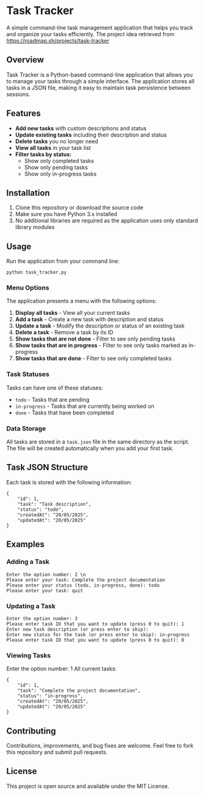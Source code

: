 # Task Tracker

A simple command-line task management application that helps you track and organize your tasks efficiently. The project idea retrieved from https://roadmap.sh/projects/task-tracker

## Overview

Task Tracker is a Python-based command-line application that allows you to manage your tasks through a simple interface. The application stores all tasks in a JSON file, making it easy to maintain task persistence between sessions.

## Features

- **Add new tasks** with custom descriptions and status
- **Update existing tasks** including their description and status
- **Delete tasks** you no longer need
- **View all tasks** in your task list
- **Filter tasks by status:**
  - Show only completed tasks
  - Show only pending tasks
  - Show only in-progress tasks

## Installation

1. Clone this repository or download the source code
2. Make sure you have Python 3.x installed
3. No additional libraries are required as the application uses only standard library modules

## Usage

Run the application from your command line:

`python task_tracker.py`

### Menu Options

The application presents a menu with the following options:

1. **Display all tasks** - View all your current tasks
2. **Add a task** - Create a new task with description and status
3. **Update a task** - Modify the description or status of an existing task
4. **Delete a task** - Remove a task by its ID
5. **Show tasks that are not done** - Filter to see only pending tasks
6. **Show tasks that are in progress** - Filter to see only tasks marked as in-progress
7. **Show tasks that are done** - Filter to see only completed tasks

### Task Statuses

Tasks can have one of these statuses:
- `todo` - Tasks that are pending
- `in-progress` - Tasks that are currently being worked on
- `done` - Tasks that have been completed

### Data Storage

All tasks are stored in a `task.json` file in the same directory as the script. The file will be created automatically when you add your first task.

## Task JSON Structure

Each task is stored with the following information:
    
    {
        "id": 1,
        "task": "Task description",
        "status": "todo",
        "createdAt": "20/05/2025",
        "updatedAt": "20/05/2025"
    }

## Examples 

### Adding a Task
```
Enter the option number: 2 \n
Please enter your task: Complete the project documentation 
Please enter your status (todo, in-progress, done): todo
Please enter your task: quit
```
### Updating a Task 
```
Enter the option number: 3
Please enter task ID that you want to update (press 0 to quit): 1
Enter new task description (or press enter to skip): 
Enter new status for the task (or press enter to skip): in-progress
Please enter task ID that you want to update (press 0 to quit): 0
```
### Viewing Tasks

Enter the option number: 1
All current tasks:

    {
        "id": 1,
        "task": "Complete the project documentation",
        "status": "in-progress",
        "createdAt": "20/05/2025",
        "updatedAt": "20/05/2025"
    }

## Contributing 

Contributions, improvements, and bug fixes are welcome. Feel free to fork this repository and submit pull requests.

## License 

This project is open source and available under the MIT License.
